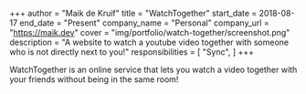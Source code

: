 +++
author = "Maik de Kruif"
title = "WatchTogether"
start_date = 2018-08-17
end_date = "Present"
company_name = "Personal"
company_url = "https://maik.dev"
cover = "img/portfolio/watch-together/screenshot.png"
description = "A website to watch a youtube video together with someone who is not directly next to you!"
responsibilities = [
    "Sync",
]
+++

WatchTogether is an online service that lets you watch a video together with your friends without being in the same room!
